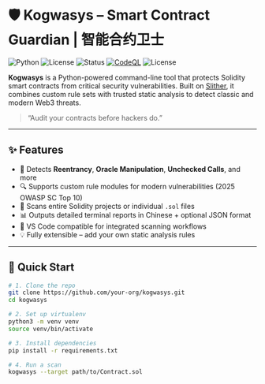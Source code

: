 # 🛡️ Kogwasys – Smart Contract Guardian | 智能合约卫士

![Python](https://img.shields.io/badge/python-3.8%2B-blue)
![License](https://img.shields.io/github/license/your-org/kogwasys)
![Status](https://img.shields.io/badge/status-active-success)
[![CodeQL](https://github.com/onoka-ship-it/kogwasys/actions/workflows/codeql.yml/badge.svg)](https://github.com/onoka-ship-it/kogwasys/actions/workflows/codeql.yml)
![License](https://img.shields.io/github/license/onoka-ship-it/kogwasys)


**Kogwasys** is a Python-powered command-line tool that protects Solidity smart contracts from critical security vulnerabilities. Built on [Slither](https://github.com/crytic/slither), it combines custom rule sets with trusted static analysis to detect classic and modern Web3 threats.

> “Audit your contracts before hackers do.”

---

## ✨ Features

- 🚨 Detects **Reentrancy**, **Oracle Manipulation**, **Unchecked Calls**, and more
- 🔍 Supports custom rule modules for modern vulnerabilities (2025 OWASP SC Top 10)
- 📂 Scans entire Solidity projects or individual `.sol` files
- 📊 Outputs detailed terminal reports in Chinese + optional JSON format
- 🧩 VS Code compatible for integrated scanning workflows
- 💡 Fully extensible – add your own static analysis rules

---

## 🚀 Quick Start

```bash
# 1. Clone the repo
git clone https://github.com/your-org/kogwasys.git
cd kogwasys

# 2. Set up virtualenv
python3 -m venv venv
source venv/bin/activate

# 3. Install dependencies
pip install -r requirements.txt

# 4. Run a scan
kogwasys --target path/to/Contract.sol
